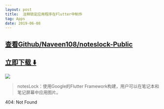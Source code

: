 ```yaml
---
layout: post
title:  注释锁定应用程序在Flutter中制作
tag: Apps
date: 2019-06-08
---
```


 

## [查看Github/Naveen108/noteslock-Public](http://github.com/Naveen108/noteslock-Public)
## [立即下载 ️⬇️ ](https://codeload.github.com/Naveen108/noteslock-Public/zip/master) 


 
![](https://flutterawesome.com/content/images/2019/01/notes-lock.jpg)
 
>
> notesLock：使用Google的Flutter Framework构建，用户可以在笔记本和笔记屏幕中应用图片。
>

 
404: Not Found

